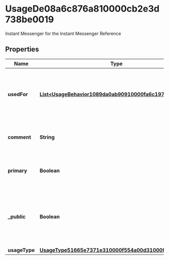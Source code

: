 

# UsageDe08a6c876a810000cb2e3d738be0019

Instant Messenger for the Instant Messenger Reference

## Properties

| Name | Type | Description | Notes |
|------------ | ------------- | ------------- | -------------|
|**usedFor** | [**List&lt;UsageBehavior1089da0ab90910000fa6c19789ce0896&gt;**](UsageBehavior1089da0ab90910000fa6c19789ce0896.md) | Usage behaviors for the communication method, such as mailing, billing shipping etc. |  [optional] |
|**comment** | **String** | The description for a given communication method. |  [optional] |
|**primary** | **Boolean** | True if the communication method has any  primary usage type. |  [optional] |
|**_public** | **Boolean** | True if the communication method is public. If no results are returned, the communication method is private. |  [optional] |
|**usageType** | [**UsageType51665e7371e310000f554a00d31000f2**](UsageType51665e7371e310000f554a00d31000f2.md) |  |  [optional] |



